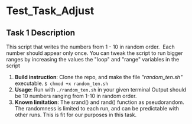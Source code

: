# **Test_Task_Adjust**

## **Task 1 Description**  

This script that writes the numbers from 1 - 10 in random order.  Each number should appear only once.
You can tweak the script to run bigger ranges by increasing the values the "loop" and "range" variables in the script

1. **Build instruction**: Clone the repo, and make the file *"random_ten.sh"* executable. 
`$ chmod +x random_ten.sh` 
2. **Usage**: Run with `./random_ten.sh`  in your given terminal
Output should be 10 numbers ranging from 1-10 in random order.
3. **Known limitation**:
The srand() and rand() function as pseudorandom. The randomness is limited to each run, and can be predictable with other runs. This is fit for our purposes in this task.  
